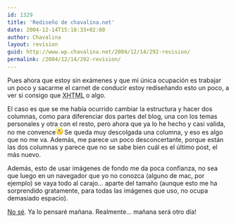 ```yaml
---
id: 1329
title: 'Rediseño de chavalina.net'
date: 2004-12-14T15:18:33+02:00
author: Chavalina
layout: revision
guid: http://www.wp.chavalina.net/2004/12/14/292-revision/
permalink: /2004/12/14/292-revision/
---
```

Pues ahora que estoy sin exámenes y que mi única ocupación es trabajar un poco y sacarme el carnet de conducir estoy rediseñando esto un poco, a ver si consigo que <acronym title="eXtended HyperText Markup Language">XHTML</acronym> o algo.

El caso es que se me había ocurrido cambiar la estructura y hacer dos columnas, como para diferenciar dos partes del blog, una con los temas personales y otra con el resto, pero ahora que ya lo he hecho y casi valida, no me convence![emo](/imagenes/emoticonos/triste.gif) Se queda muy descolgada una columna, y eso es algo que no me va. Además, me parece un poco desconcertante, porque están las dos columnas y parece que no se sabe bien cuál es el último post, el más nuevo.

Además, esto de usar imágenes de fondo me da poca confianza, no sea que luego en un navegador que yo no conozca (alguno de mac, por ejemplo) se vaya todo al carajo… aparte del tamaño (aunque esto me ha sorprendido gratamente, para todas las imágenes que uso, no ocupa demasiado espacio).

<a href="http://www.chavalina.net/imagenes/estilos/old/6.jpg" target="_blank">No sé</a>. Ya lo pensaré mañana. Realmente… mañana será otro día!